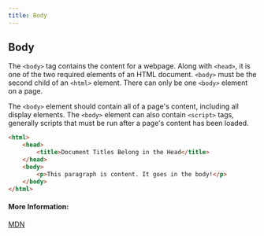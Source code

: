 ```yaml
---
title: Body
---
```


## Body

The `<body>` tag contains the content for a webpage. Along with `<head>`, it is one of the two required elements of an HTML document. `<body>` must be the second child of an `<html>` element. There can only be one `<body>` element on a page.

The `<body>` element should contain all of a page's content, including all display elements. The `<body>` element can also contain `<script>` tags, generally scripts that must be run after a page's content has been loaded.


```html
<html>
    <head>
        <title>Document Titles Belong in the Head</title>
    </head>
    <body>
        <p>This paragraph is content. It goes in the body!</p>
    </body>
</html>
```


#### More Information:
[MDN](https://developer.mozilla.org/en-US/docs/Web/HTML/Element/body)

